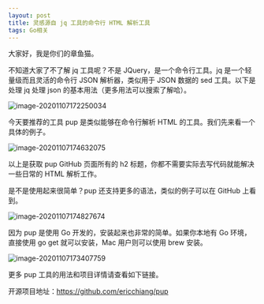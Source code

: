 ```yaml
---
layout: post
title: 灵感源自 jq 工具的命令行 HTML 解析工具
tags: Go相关
---
```


大家好，我是你们的章鱼猫。

不知道大家了不了解 jq 工具呢？不是 JQuery，是一个命令行工具。jq 是一个轻量级而且灵活的命令行 JSON 解析器，类似用于 JSON 数据的 sed 工具。以下是处理 jq 处理 json 的基本用法（更多用法可以搜索了解哈）。

![image-20201107172250034](https://raw.githubusercontent.com/ZhuPeng/pic/master/mac_github_images/compress_image-20201107172250034.png)

今天要推荐的工具 pup 是类似能够在命令行解析 HTML 的工具。我们先来看一个具体的例子。

![image-20201107174632075](https://raw.githubusercontent.com/ZhuPeng/pic/master/mac_github_images/compress_image-20201107174632075.png)

以上是获取 pup GitHub 页面所有的 h2 标题，你都不需要实际去写代码就能解决一些日常的 HTML 解析工作。

是不是使用起来很简单？pup 还支持更多的语法，类似的例子可以在 GitHub 上看到。

![image-20201107174827674](https://raw.githubusercontent.com/ZhuPeng/pic/master/mac_github_images/compress_image-20201107174827674.png)

因为 pup 是使用 Go 开发的，安装起来也非常的简单。如果你本地有 Go 环境，直接使用 go get 就可以安装，Mac 用户则可以使用 brew 安装。

![image-20201107173407759](https://raw.githubusercontent.com/ZhuPeng/pic/master/mac_github_images/compress_image-20201107173407759.png)

更多 pup 工具的用法和项目详情请查看如下链接。

开源项目地址：https://github.com/ericchiang/pup